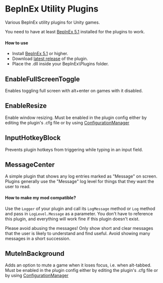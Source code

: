 # BepInEx Utility Plugins
Various BepInEx utility plugins for Unity games.

You need to have at least [BepInEx 5.1](https://github.com/BepInEx/BepInEx) installed for the plugins to work.

#### How to use
- Install [BepInEx 5.1](https://github.com/BepInEx/BepInEx) or higher.
- Download [latest release](https://github.com/BepInEx/BepInEx.Utility/releases) of the plugin.
- Place the .dll inside your BepInEx\Plugins folder.

## EnableFullScreenToggle
Enables toggling full screen with alt+enter on games with it disabled.

## EnableResize
Enable window resizing. Must be enabled in the plugin config either by editing the plugin's .cfg file or by using [ConfigurationManager](https://github.com/BepInEx/BepInEx.ConfigurationManager)

## InputHotkeyBlock
Prevents plugin hotkeys from triggering while typing in an input field.

## MessageCenter
A simple plugin that shows any log entries marked as "Message" on screen. Plugins generally use the "Message" log level for things that they want the user to read.

#### How to make my mod compatible?
Use the `Logger` of your plugin and call its `LogMessage` method or `Log` method and pass in `LogLevel.Message` as a parameter. You don't have to reference this plugin, and everything will work fine if this plugin doesn't exist.

Please avoid abusing the messages! Only show short and clear messages that the user is likely to understand and find useful. Avoid showing many messages in a short succession.

## MuteInBackground
Adds an option to mute a game when it loses focus, i.e. when alt-tabbed. Must be enabled in the plugin config either by editing the plugin's .cfg file or by using [ConfigurationManager](https://github.com/BepInEx/BepInEx.ConfigurationManager)
